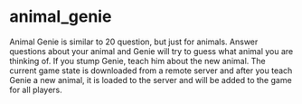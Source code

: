 # animal_genie
Animal Genie is similar to 20 question, but just for animals. Answer questions about your animal and Genie will try to guess what animal you are thinking of. If you stump Genie, teach him about the new animal. The current game state is downloaded from a remote server and after you teach Genie a new animal, it is loaded to the server and will be added to the game for all players. 
